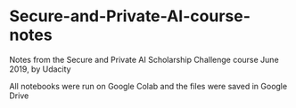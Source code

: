 # Secure-and-Private-AI-course-notes
Notes from the Secure and Private AI Scholarship Challenge course June 2019, by Udacity

All notebooks were run on Google Colab and the files were saved in Google Drive
